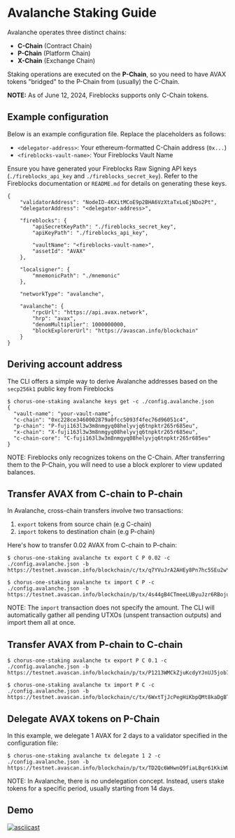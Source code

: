 # Avalanche Staking Guide

Avalanche operates three distinct chains:

- **C-Chain** (Contract Chain)
- **P-Chain** (Platform Chain)
- **X-Chain** (Exchange Chain)

Staking operations are executed on the **P-Chain**, so you need to have AVAX tokens "bridged" to the P-Chain from (usually) the C-Chain.

**NOTE:** As of June 12, 2024, Fireblocks supports only C-Chain tokens.

## Example configuration

Below is an example configuration file. Replace the placeholders as follows:

- `<delegator-address>`: Your ethereum-formatted C-Chain address (`0x...`)
- `<fireblocks-vault-name>`: Your Fireblocks Vault Name

Ensure you have generated your Fireblocks Raw Signing API keys (`./fireblocks_api_key` and `./fireblocks_secret_key`). Refer to the Fireblocks documentation or `README.md` for details on generating these keys.

```
{
    "validatorAddress": "NodeID-4KXitMCoE9p2BHA6VzXtaTxLoEjNDo2Pt",
    "delegatorAddress": "<delegator-address>",

    "fireblocks": {
        "apiSecretKeyPath": "./fireblocks_secret_key",
        "apiKeyPath": "./fireblocks_api_key",

        "vaultName": "<fireblocks-vault-name>",
        "assetId": "AVAX"
    },

    "localsigner": {
        "mnemonicPath": "./mnemonic"
    },

    "networkType": "avalanche",

    "avalanche": {
        "rpcUrl": "https://api.avax.network",
        "hrp": "avax",
        "denomMultiplier": 1000000000,
        "blockExplorerUrl": "https://avascan.info/blockchain"
    }
}
```

## Deriving account address

The CLI offers a simple way to derive Avalanche addresses based on the `secp256k1` public key from Fireblocks

```
$ chorus-one-staking avalanche keys get -c ./config.avalanche.json
{
  "vault-name": "your-vault-name",
  "c-chain": "0xc228ce3460002879a0fcc5093f4fec76d96051c4",
  "p-chain": "P-fuji163l3w3m8nmgyq08helyvjq6tnpktr265r685eu",
  "x-chain": "X-fuji163l3w3m8nmgyq08helyvjq6tnpktr265r685eu",
  "c-chain-core": "C-fuji163l3w3m8nmgyq08helyvjq6tnpktr265r685eu"
}
```

NOTE: Fireblocks only recognizes tokens on the C-Chain. After transferring them to the P-Chain, you will need to use a block explorer to view updated balances.

## Transfer AVAX from C-chain to P-chain

In Avalanche, cross-chain transfers involve two transactions:

1. `export` tokens from source chain (e.g C-chain)
2. `import` tokens to destination chain (e.g P-chain)

Here's how to transfer 0.02 AVAX from C-chain to P-chain:

```
$ chorus-one-staking avalanche tx export C P 0.02 -c ./config.avalanche.json -b
https://testnet.avascan.info/blockchain/c/tx/q7YVuJrA2AHEy8Pn7hc5SEu2wYCYhtxeeAYtoYfPza8pMwJG9

$ chorus-one-staking avalanche tx import C P -c ./config.avalanche.json -b
https://testnet.avascan.info/blockchain/p/tx/4s44gB4CTmeeLUByuJzr6RBojue67rBs7YGT97e572pqUvjrc
```

NOTE: The `import` transaction does not specify the amount. The CLI will automatically gather all pending UTXOs (unspent transaction outputs) and import them all at once.

## Transfer AVAX from P-chain to C-chain

```
$ chorus-one-staking avalanche tx export P C 0.1 -c ./config.avalanche.json -b
https://testnet.avascan.info/blockchain/p/tx/P1213WMCkZjuKcdyYJnUJ5job7AFXkCW8Hp9mJfMWHYmVCjoj

$ chorus-one-staking avalanche tx import P C -c ./config.avalanche.json -b
https://testnet.avascan.info/blockchain/c/tx/6WxtTjJcPegHiKbpQMt8kaDgBT7wygzLNnk8w2eXRqZKRAgMY
```

## Delegate AVAX tokens on P-Chain

In this example, we delegate 1 AVAX for 2 days to a validator specified in the configuration file:

```
$ chorus-one-staking avalanche tx delegate 1 2 -c ./config.avalanche.json -b
https://testnet.avascan.info/blockchain/p/tx/TD2Qc6WHwnQ9fiaLBqr61KkiWUCkDKotA6GmXpmP3HQpoEY2L
```

NOTE: In Avalanche, there is no undelegation concept. Instead, users stake tokens for a specific period, usually starting from 14 days.

## Demo
[![asciicast](https://asciinema.org/a/F45uaKU8hfTt8q8RDfBeXMfXT.svg)](https://asciinema.org/a/F45uaKU8hfTt8q8RDfBeXMfXT)
